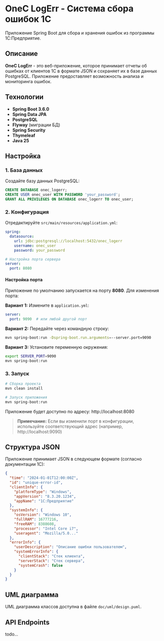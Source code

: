 # OneC LogErr - Система сбора ошибок 1С

Приложение Spring Boot для сбора и хранения ошибок из программы 1С:Предприятие.

## Описание

**OneC LogErr** - это веб-приложение, которое принимает отчеты об ошибках от клиентов 1С в формате JSON и сохраняет их в
базе данных PostgreSQL. Приложение предоставляет возможность анализа и мониторинга ошибок.

## Технологии

- **Spring Boot 3.6.0**
- **Spring Data JPA**
- **PostgreSQL**
- **Flyway** (миграции БД)
- **Spring Security**
- **Thymeleaf**
- **Java 25**

## Настройка

### 1. База данных

Создайте базу данных PostgreSQL:

```sql
CREATE DATABASE onec_logerr;
CREATE USER onec_user WITH PASSWORD 'your_password';
GRANT ALL PRIVILEGES ON DATABASE onec_logerr TO onec_user;
```

### 2. Конфигурация

Отредактируйте `src/main/resources/application.yml`:

```yaml
spring:
  datasource:
    url: jdbc:postgresql://localhost:5432/onec_logerr
    username: onec_user
    password: your_password

# Настройка порта сервера
server:
  port: 8080
```

#### Настройка порта

Приложение по умолчанию запускается на порту **8080**. Для изменения порта:

**Вариант 1:** Измените в `application.yml`:

```yaml
server:
  port: 9090  # или любой другой порт
```

**Вариант 2:** Передайте через командную строку:

```bash
mvn spring-boot:run -Dspring-boot.run.arguments=--server.port=9090
```

**Вариант 3:** Установите переменную окружения:

```bash
export SERVER_PORT=9090
mvn spring-boot:run
```

### 3. Запуск

```bash
# Сборка проекта
mvn clean install

# Запуск приложения
mvn spring-boot:run
```

Приложение будет доступно по адресу: http://localhost:8080

> **Примечание:** Если вы изменили порт в конфигурации, используйте соответствующий адрес
> (например, http://localhost:9090)

## Структура JSON

Приложение принимает JSON в следующем формате (согласно документации 1С):

```json
{
  "time": "2024-01-01T12:00:00Z",
  "id": "unique-error-id",
  "clientInfo": {
    "platformType": "Windows",
    "appVersion": "8.3.20.1234",
    "appName": "1C:Предприятие"
  },
  "systemInfo": {
    "osVersion": "Windows 10",
    "fullRAM": 16777216,
    "freeRAM": 8388608,
    "processor": "Intel Core i7",
    "useragent": "Mozilla/5.0..."
  },
  "errorInfo": {
    "userDescription": "Описание ошибки пользователем",
    "systemErrorInfo": {
      "clientStack": "Стек клиента",
      "serverStack": "Стек сервера",
      "systemCrash": false
    }
  }
}
```

## UML диаграмма

UML диаграмма классов доступна в файле `doc/uml/design.puml`.

## API Endpoints

todo...